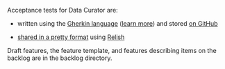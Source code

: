 Acceptance tests for Data Curator are:

- written using the [Gherkin language](https://cucumber.io/docs/reference#gherkin) ([learn more](https://media.pragprog.com/titles/hwcuc/gherkin.pdf)) and stored [on GitHub](https://github.com/ODIQueensland/data-curator/tree/master/test/features)

- [shared in a pretty format](https://relishapp.com/odi-australia/data-curator/docs) using [Relish](https://relishapp.com)

Draft features, the feature template, and features describing items on the backlog are in the backlog directory.

